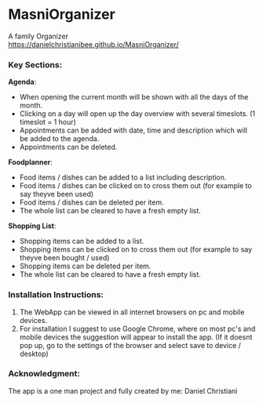 # MasniOrganizer
A family Organizer<br>
https://danielchristianibee.github.io/MasniOrganizer/

### Key Sections:

**Agenda**:
- When opening the current month will be shown with all the days of the month.
- Clicking on a day will open up the day overview with several timeslots. (1 timeslot = 1 hour)
- Appointments can be added with date, time and description which will be added to the agenda.
- Appointments can be deleted.

**Foodplanner**:
- Food items / dishes can be added to a list including description.
- Food items / dishes can be clicked on to cross them out (for example to say theyve been used)
- Food items / dishes can be deleted per item.
- The whole list can be cleared to have a fresh empty list.

**Shopping List**:
- Shopping items can be added to a list.
- Shopping items can be clicked on to cross them out (for example to say theyve been bought / used)
- Shopping items can be deleted per item.
- The whole list can be cleared to have a fresh empty list.


 
       
### Installation Instructions:
   1. The WebApp can be viewed in all internet browsers on pc and mobile devices.
   2. For installation I suggest to use Google Chrome, where on most pc's and mobile devices the suggestion will appear to install the app.
        (If it doesnt pop up, go to the settings of the browser and select save to device / desktop)

### Acknowledgment:
   The app is a one man project and fully created by me: Daniel Christiani

